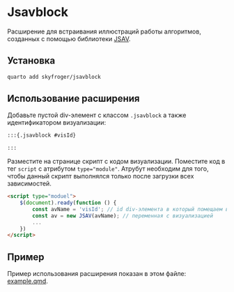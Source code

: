 # Jsavblock

Расширение для встраивания иллюстраций работы алгоритмов, созданных с помощью библиотеки [JSAV](https://github.com/vkaravir/JSAV/).

## Установка

```bash
quarto add skyfroger/jsavblock
```

## Использование расширения

Добавьте пустой div-элемент с классом `.jsavblock` а также идентификатором визуализации:

```markdown
:::{.jsavblock #visId}

:::
```

Разместите на странице скрипт с кодом визуализации. Поместите код в тег `script` с атрибутом `type="module"`. Атрубут необходим для того, чтобы данный скрипт выполнялся только после загрузки всех зависимостей.

```markdown
<script type="moduel">
	$(document).ready(function () {
  		const avName = 'visId'; // id div-элемента в который помещаем визуализацию
  		const av = new JSAV(avName); // переменная с визуализацией
  		...
  	})
</script>
```

## Пример

Пример использования расширения показан в этом файле: [example.qmd](example.qmd).

